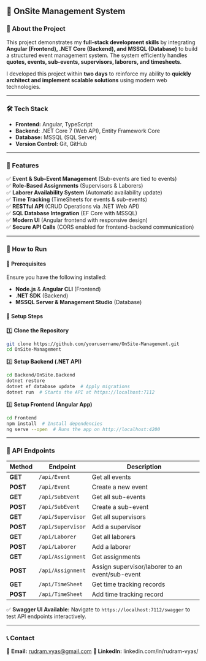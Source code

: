 ## 🚀 OnSite Management System  

### 🔹 About the Project  
This project demonstrates my **full-stack development skills** by integrating **Angular (Frontend), .NET Core (Backend), and MSSQL (Database)** to build a structured event management system. The system efficiently handles **quotes, events, sub-events, supervisors, laborers, and timesheets**.

I developed this project within **two days** to reinforce my ability to **quickly architect and implement scalable solutions** using modern web technologies.

---

### 🛠️ Tech Stack  
- **Frontend:** Angular, TypeScript  
- **Backend:** .NET Core 7 (Web API), Entity Framework Core  
- **Database:** MSSQL (SQL Server)  
- **Version Control:** Git, GitHub  

---

### 🎯 Features  
✅ **Event & Sub-Event Management** (Sub-events are tied to events)  
✅ **Role-Based Assignments** (Supervisors & Laborers)  
✅ **Laborer Availability System** (Automatic availability update)  
✅ **Time Tracking** (TimeSheets for events & sub-events)  
✅ **RESTful API** (CRUD Operations via .NET Web API)  
✅ **SQL Database Integration** (EF Core with MSSQL)  
✅ **Modern UI** (Angular frontend with responsive design)  
✅ **Secure API Calls** (CORS enabled for frontend-backend communication)  

---

### 📌 How to Run  

#### 🔹 Prerequisites  
Ensure you have the following installed:  
- **Node.js** & **Angular CLI** (Frontend)  
- **.NET SDK** (Backend)  
- **MSSQL Server & Management Studio** (Database)  

#### 🔹 Setup Steps  

1️⃣ **Clone the Repository**  
```bash
git clone https://github.com/yourusername/OnSite-Management.git
cd OnSite-Management
```

2️⃣ **Setup Backend (.NET API)**  
```bash
cd Backend/OnSite.Backend
dotnet restore
dotnet ef database update  # Apply migrations
dotnet run  # Starts the API at https://localhost:7112
```

3️⃣ **Setup Frontend (Angular App)**  
```bash
cd Frontend
npm install  # Install dependencies
ng serve --open  # Runs the app on http://localhost:4200
```

---

### 📡 API Endpoints  

| Method | Endpoint | Description |
|--------|---------|-------------|
| **GET** | `/api/Event` | Get all events |
| **POST** | `/api/Event` | Create a new event |
| **GET** | `/api/SubEvent` | Get all sub-events |
| **POST** | `/api/SubEvent` | Create a sub-event |
| **GET** | `/api/Supervisor` | Get all supervisors |
| **POST** | `/api/Supervisor` | Add a supervisor |
| **GET** | `/api/Laborer` | Get all laborers |
| **POST** | `/api/Laborer` | Add a laborer |
| **GET** | `/api/Assignment` | Get assignments |
| **POST** | `/api/Assignment` | Assign supervisor/laborer to an event/sub-event |
| **GET** | `/api/TimeSheet` | Get time tracking records |
| **POST** | `/api/TimeSheet` | Add time tracking record |

✅ **Swagger UI Available:** Navigate to `https://localhost:7112/swagger` to test API endpoints interactively.  

---

### 📞 Contact 
**📧 Email:** rudram.vyas@gmail.com
**💼 LinkedIn:** linkedin.com/in/rudram-vyas/  

